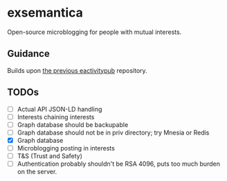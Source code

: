 # exsemantica

Open-source microblogging for people with mutual interests.

## Guidance

Builds upon [the previous eactivitypub](https://github.com/Chlorophytus/eactivitypub-legacy-0.2) repository.

## TODOs

- [ ] Actual API JSON-LD handling
- [ ] Interests chaining interests
- [ ] Graph database should be backupable
- [ ] Graph database should not be in priv directory; try Mnesia or Redis
- [x] Graph database
- [ ] Microblogging posting in interests
- [ ] T&S (Trust and Safety)
- [ ] Authentication probably shouldn't be RSA 4096, puts too much burden on the server.
